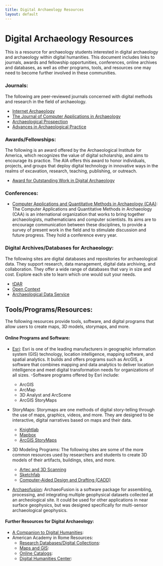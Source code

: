 ```yaml
---
title: Digital Archaeology Resources
layout: default
--- 
```


# Digital Archaeology Resources

This is a resource for archaeology students interested in digital archaeology and archaeology within digital humanities. This document includes links to journals, awards and fellowship opportunities, conferences, online archives and databases, as well as other programs, tools, and resources one may need to become further involved in these communities.

### Journals:

The following are peer-reviewed journals concerned with digital methods and research in the field of archaeology.

- [Internet Archaeology](https://intarch.ac.uk/")
- [The Journal of Computer Applications in Archaeology](https://journal.caa-international.org/)
- [Archaeological Prospection](https://onlinelibrary.wiley.com/journal/10990763)
- [Advances in Archaeological Practice](https://www.cambridge.org/core/journals/advances-in-archaeological-practice) 

### Awards/Fellowships:

The following is an award offered by the Archaeological Institute for America, which recognizes the value of digital scholarship, and aims to encourage its practice. The AIA offers this award to honor individuals, projects, and groups that deploy digital technology in innovative ways in the realms of excavation, research, teaching, publishing, or outreach.

- [Award for Outstanding Work in Digital Archaeology](https://www.archaeological.org/grant/digital-archaeology-award/) 

### Conferences:

- [Computer Applications and Quantitative Methods in Archaeology (CAA)](https://2020.caaconference.org/): The Computer Applications and Quantitative Methods in Archaeology (CAA) is an international organization that works to bring together archaeologists, mathematicians and computer scientists. Its aims are to encourage communication between these disciplines, to provide a survey of present work in the field and to stimulate discussion and future progress. They hold a conference every year.

### Digital Archives/Databases for Archaeology: 

The following sites are digital databases and repositories for archaeological data. They support research, data management, digital data archiving, and collaboration. They offer a wide range of databases that vary in size and cost. Explore each site to learn which one would suit your needs. 

- [tDAR](https://www.tdar.org/about/) 
- [Open Context](https://opencontext.org/) 
- [Archaeological Data Service](https://archaeologydataservice.ac.uk/)

## Tools/Programs/Resources:
The following resources provide tools, software, and digital programs that allow users to create maps, 3D models, storymaps, and more. 

#### Online Programs and Software:
- [Esri](https://www.esri.com/en-us/home): Esri is one of the leading manufacturers in geographic information system (GIS) technology, location intelligence, mapping software, and spatial analytics. It builds and offers programs such as ArcGIS, a software that combines mapping and data analytics to deliver location intelligence and meet digital transformation needs for organizations of all sizes.
  -Software programs offered by Esri include:
   * ArcGIS
   * ArcMap
   * 3D Analyst and ArcScene 
   * ArcGIS StoryMaps

- StoryMaps: Storymaps are one methods of digital story-telling through the use of maps, graphics, videos, and more. They are designed to be interactive, digital narratives based on maps and their data. 
  - [Knightlab](https://knightlab.northwestern.edu/)
  - [Mapbox](https://account.mapbox.com/auth/signin/?route-to=https://studio.mapbox.com/) 
  - [ArcGIS StoryMaps](https://storymaps.arcgis.com/)
   
- 3D Modeling Programs: The following sites are some of the more common resources used by researchers and students to create 3D models of their artifacts, buildings, sites, and more. 
   - [Artec and 3D Scanning](https://www.artec3d.com/)
   - [Sketchfab](https://sketchfab.com/)
   - [Computer-Aided Design and Drafting (CADD)](https://www.autodesk.com/solutions/cad-software)
   
- [Archaeofusion](http://archaeofusion.com/manual/application.htm?MenuState=AcOXw7VVV1V177SE77SGVe-0iu-0ihUtAQEAAA): ArchaeoFusion is a software package for assembling, processing, and integrating multiple geophysical datasets collected at an archeological site. It could be used for other applications in near surface geophysics, but was designed specifically for multi-sensor archaeological geophysics. 

#### Further Resources for Digital Archaeology:
- [A Companion to Digital Humanities](http://digitalhumanities.org:3030/companion/view?docId=blackwell/9781405103213/9781405103213.xml&chunk.id=ss1-2-2&toc.id=0&brand=9781405103213_brand): 
- American Academy in Rome Resources:
  - [Research Databases/Digital Collections](https://www.aarome.org/research/resources/periodical-indexes): 
  - [Maps and GIS](https://www.aarome.org/research/resources/maps-gis): 
  - [Online Catalogs](https://www.aarome.org/research/resources/online-catalogs):
  - [Digital Humanities Center](http://dhc.aarome.org/): 

